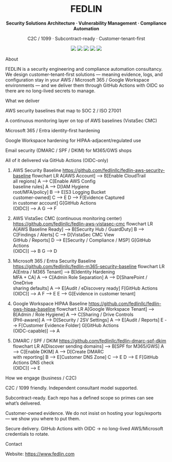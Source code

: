 <h1 align="center">FEDLIN</h1> <p align="center"><b>Security Solutions Architecture · Vulnerability Management · Compliance Automation</b></p> <p align="center">C2C / 1099 · Subcontract-ready · Customer-tenant-first</p> <p align="center"> <img src="https://img.shields.io/badge/AWS-Security%20Baseline-blue" /> <img src="https://img.shields.io/badge/M365-Entra%20Hardening-blueviolet" /> <img src="https://img.shields.io/badge/GWS-HIPAA%20Baseline-green" /> <img src="https://img.shields.io/badge/GitHub%20Actions-OIDC%20Only-important" /> <img src="https://img.shields.io/badge/Compliance-SOC%202%20·%20ISO%2027001-lightgrey" /> </p>
About

FEDLIN is a security engineering and compliance automation consultancy. We design customer-tenant-first solutions — meaning evidence, logs, and configuration stay in your AWS / Microsoft 365 / Google Workspace environments — and we deliver them through GitHub Actions with OIDC so there are no long-lived secrets to manage.

What we deliver

AWS security baselines that map to SOC 2 / ISO 27001

A continuous monitoring layer on top of AWS baselines (VistaSec CMC)

Microsoft 365 / Entra identity-first hardening

Google Workspace hardening for HIPAA-adjacent/regulated use

Email security (DMARC / SPF / DKIM) for M365/GWS shops

All of it delivered via GitHub Actions (OIDC-only)

1) AWS Security Baseline
https://github.com/fedlinllc/fedlin-aws-security-baseline
flowchart LR
    A[AWS Account] --> B[Enable CloudTrail<br/>all regions]
    A --> C[Enable AWS Config<br/>baseline rules]
    A --> D[IAM Hygiene<br/>root/MFA/policy]
    B --> E[S3 Logging Bucket<br/>customer-owned]
    C --> E
    D --> F[Evidence Captured<br/>in customer account]
    G[GitHub Actions<br/>(OIDC)] --> A
    G --> F

2) AWS VistaSec CMC (continuous monitoring center)
https://github.com/fedlinllc/fedlin-aws-vistasec-cmc
flowchart LR
    A[AWS Baseline Ready] --> B[Security Hub / GuardDuty]
    B --> C[Findings / Alerts]
    C --> D[VistaSec CMC View<br/>GitHub / Reports]
    D --> E[Security / Compliance / MSP]
    G[GitHub Actions<br/>(OIDC)] --> B
    G --> D
3) Microsoft 365 / Entra Security Baseline
https://github.com/fedlinllc/fedlin-m365-security-baseline
flowchart LR
    A[Entra / M365 Tenant] --> B[Identity Hardening<br/>MFA + CA]
    A --> C[Admin Role Separation]
    A --> D[SharePoint / OneDrive<br/>sharing defaults]
    A --> E[Audit / eDiscovery ready]
    F[GitHub Actions<br/>(OIDC)] --> A
    F --> E
    E --> G[Evidence in customer tenant]

4) Google Workspace HIPAA Baseline
https://github.com/fedlinllc/fedlin-gws-hipaa-baseline
flowchart LR
    A[Google Workspace Tenant] --> B[Admin / Role Hygiene]
    A --> C[Sharing / Drive Controls<br/>(PHI-aware)]
    A --> D[Security / 2SV Settings]
    A --> E[Audit / Reports]
    E --> F[Customer Evidence Folder]
    G[GitHub Actions<br/>(OIDC-capable)] --> A

5) DMARC / SPF / DKIM
https://github.com/fedlinllc/fedlin-dmarc-spf-dkim
flowchart LR
    A[Discover sending domains] --> B[SPF for M365/GWS]
    A --> C[Enable DKIM]
    A --> D[Create DMARC<br/>with reporting]
    B --> E[Customer DNS Zone]
    C --> E
    D --> E
    F[GitHub Actions DNS check<br/>(OIDC)] --> E


How we engage (business / C2C)

C2C / 1099 friendly. Independent consultant model supported.

Subcontract-ready. Each repo has a defined scope so primes can see what’s delivered.

Customer-owned evidence. We do not insist on hosting your logs/exports — we show you where to put them.

Secure delivery. GitHub Actions with OIDC → no long-lived AWS/Microsoft credentials to rotate.

Contact

Website: https://www.fedlin.com

